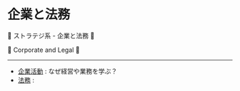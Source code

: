 # 企業と法務

:dog: ストラテジ系 - 企業と法務 :dog:

:dog: Corporate and Legal :dog:

---

- [企業活動](corporate_activitie) : なぜ経営や業務を学ぶ？
- [法務](legal.dm) :

